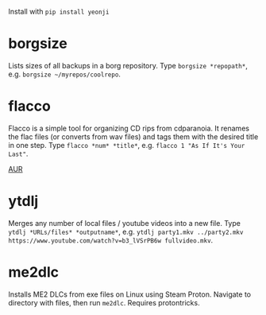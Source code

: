 Install with `pip install yeonji`

# borgsize

Lists sizes of all backups in a borg repository. Type `borgsize *repopath*`, e.g. `borgsize ~/myrepos/coolrepo`.

# flacco

Flacco is a simple tool for organizing CD rips from cdparanoia. It renames the flac files (or converts from wav files) and tags them with the desired title in one step. Type `flacco *num* *title*`, e.g. `flacco 1 "As If It's Your Last"`.

[AUR](https://aur.archlinux.org/packages/flacco/)

# ytdlj

Merges any number of local files / youtube videos into a new file. Type `ytdlj *URLs/files* *outputname*`, e.g. `ytdlj party1.mkv ../party2.mkv https://www.youtube.com/watch?v=b3_lVSrPB6w fullvideo.mkv`.

# me2dlc

Installs ME2 DLCs from exe files on Linux using Steam Proton. Navigate to directory with files, then run `me2dlc`. Requires protontricks.
